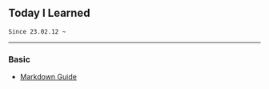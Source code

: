 ## Today I Learned
    Since 23.02.12 ~
<hr>

### Basic
- [Markdown Guide](https://gist.github.com/ihoneymon/652be052a0727ad59601)